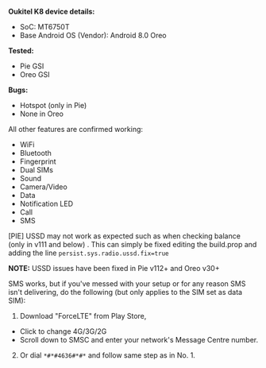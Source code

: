 **Oukitel K8 device details:**
* SoC: MT6750T
* Base Android OS (Vendor): Android 8.0 Oreo 

**Tested:**
* Pie GSI 
* Oreo GSI

**Bugs:**
* Hotspot (only in Pie) 
* None in Oreo

All other features are confirmed working: 
* WiFi
* Bluetooth 
* Fingerprint
* Dual SIMs
* Sound
* Camera/Video
* Data
* Notification LED
* Call
* SMS

[PIE] USSD may not work as expected such as when checking balance (only in v111 and below) . This can simply be fixed editing the build.prop and adding the line
`persist.sys.radio.ussd.fix=true`

**NOTE:** USSD issues have been fixed in Pie v112+ and Oreo v30+

SMS works, but if you've messed with your setup or for any reason SMS isn't delivering, do the following (but only applies to the SIM set as data SIM):
 
1. Download "ForceLTE" from Play Store, 
* Click to change 4G/3G/2G
* Scroll down to SMSC and enter your network's Message Centre number. 

2. Or dial `*#*#4636#*#*` and follow same step as in No. 1.
